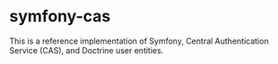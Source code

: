 symfony-cas
===========

This is a reference implementation of Symfony, Central Authentication Service (CAS), and Doctrine user entities.

